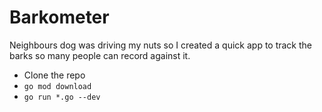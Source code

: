 # Barkometer

Neighbours dog was driving my nuts so I created a quick app to track the barks so many people can record against it.

- Clone the repo
- `go mod download`
- `go run *.go --dev`
